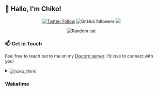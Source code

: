 ## 👋 Hallo, I'm Chiko!

<div align="center">

[![Twitter Follow](https://img.shields.io/twitter/follow/chikoxq?label=Follow)](https://twitter.com/intent/follow?screen_name=chikoxq)
![GitHub followers](https://img.shields.io/github/followers/chikof?label=Follow&style=social)
![](https://komarev.com/ghpvc/?username=chikof&color=blue)

</div>

<a href="https://cataas.com">
<img src="https://cataas.com/cat?type=square" align="right" width="300"alt="Random cat">
</a>

<div><picture><img src="https://raw.githubusercontent.com/carbon-language/carbon-lang/refs/heads/trunk/docs/images/bumper.png" alt=""></picture></div>

### 📫 Get in Touch
Feel free to reach out to me on my [Discord server](https://discord.gg/sejc7TnX6N). I'd love to connect with you!

<details>
<summary>
<img src="https://cdn3.emoji.gg/emojis/64203-noko-think.png" width="35px" height="35px" alt="noko_think" align="center">

### Wakatime
</summary>

<!--START_SECTION:waka-->
![Code Time](http://img.shields.io/badge/Code%20Time-2%2C340%20hrs%2019%20mins-blue)

![Profile Views](http://img.shields.io/badge/Profile%20Views-1-blue)

![Lines of code](https://img.shields.io/badge/From%20Hello%20World%20I%27ve%20Written-9.4%20million%20lines%20of%20code-blue)

**🐱 My GitHub Data** 

> 📦 104.3 kB Used in GitHub's Storage 
 > 
> 🏆 301 Contributions in the Year 2025
 > 
> 💼 Opted to Hire
 > 
> 📜 38 Public Repositories 
 > 
> 🔑 31 Private Repositories 
 > 
**I'm a Night 🦉** 

```text
🌞 Morning                922 commits         █░░░░░░░░░░░░░░░░░░░░░░░░   05.24 % 
🌆 Daytime                5565 commits        ████████░░░░░░░░░░░░░░░░░   31.64 % 
🌃 Evening                8241 commits        ████████████░░░░░░░░░░░░░   46.86 % 
🌙 Night                  2858 commits        ████░░░░░░░░░░░░░░░░░░░░░   16.25 % 
```
📅 **I'm Most Productive on Sunday** 

```text
Monday                   2010 commits        ███░░░░░░░░░░░░░░░░░░░░░░   11.43 % 
Tuesday                  1241 commits        ██░░░░░░░░░░░░░░░░░░░░░░░   07.06 % 
Wednesday                2473 commits        ████░░░░░░░░░░░░░░░░░░░░░   14.06 % 
Thursday                 2537 commits        ████░░░░░░░░░░░░░░░░░░░░░   14.43 % 
Friday                   3338 commits        █████░░░░░░░░░░░░░░░░░░░░   18.98 % 
Saturday                 2337 commits        ███░░░░░░░░░░░░░░░░░░░░░░   13.29 % 
Sunday                   3650 commits        █████░░░░░░░░░░░░░░░░░░░░   20.76 % 
```


📊 **This Week I Spent My Time On** 

```text
🕑︎ Time Zone: Europe/London

💬 Programming Languages: 
Rust                     3 hrs 43 mins       ███████████░░░░░░░░░░░░░░   43.59 % 
YAML                     1 hr 34 mins        █████░░░░░░░░░░░░░░░░░░░░   18.31 % 
Nix                      1 hr 5 mins         ███░░░░░░░░░░░░░░░░░░░░░░   12.70 % 
Bash                     42 mins             ██░░░░░░░░░░░░░░░░░░░░░░░   08.21 % 
TOML                     32 mins             ██░░░░░░░░░░░░░░░░░░░░░░░   06.35 % 

🔥 Editors: 
Neovim                   8 hrs 33 mins       █████████████████████████   100.00 % 

💻 Operating System: 
Linux                    8 hrs 33 mins       █████████████████████████   100.00 % 
```

**I Mostly Code in TypeScript** 

```text
TypeScript               32 repos            ██████████░░░░░░░░░░░░░░░   41.03 % 
Rust                     29 repos            █████████░░░░░░░░░░░░░░░░   37.18 % 
Nix                      5 repos             ██░░░░░░░░░░░░░░░░░░░░░░░   06.41 % 
Lua                      3 repos             █░░░░░░░░░░░░░░░░░░░░░░░░   03.85 % 
Python                   3 repos             █░░░░░░░░░░░░░░░░░░░░░░░░   03.85 % 
```




 Last Updated on 01/06/2025 01:21:48 UTC
<!--END_SECTION:waka-->

</details>

<!--
<p align="center">
     <a href="https://discord.gg/HhybNhchcC"><img src="https://invidget.switchblade.xyz/sejc7TnX6N" align="center" ><a>
</p> 
-->

